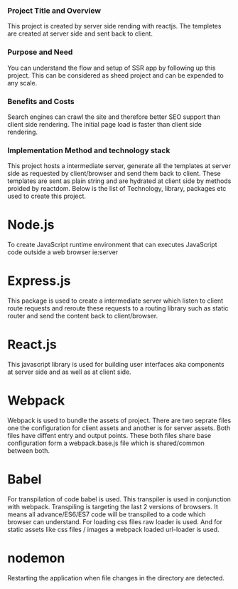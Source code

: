 ### Project Title and Overview
This project is created by server side rending with reactjs. The templetes are created at server side and sent back to client.

### Purpose and Need
You can understand the flow and setup of SSR app by following up this project. This can be considered as sheed project and 
can be expended to any scale. 

### Benefits and Costs
Search engines can crawl the site and therefore better SEO support than client side rendering.
The initial page load is faster than client side rendering.

### Implementation Method and technology stack
This project hosts a intermediate server, generate all the templates at server side as requested by client/browser and send them back to 
client. These templates are sent as plain string and are hydrated at client side by methods proided by reactdom.
Below is the list of Technology, library, packages etc used to create this project.

# Node.js
To create JavaScript runtime environment that can executes JavaScript code outside a web browser ie:server

# Express.js
This package is used to create a intermediate server which listen to client route requests and reroute these requests to a routing 
library such as static router and send the content back to client/browser.


# React.js
This javascript library is used for building user interfaces aka components at server side and as well as at client side.

# Webpack
Webpack is used to bundle the assets of project. There are two seprate files one the configuration for client assets and another is 
for server assets. Both files have diffent entry and output points. These both files share base configuration form a webpack.base.js
file which is shared/common between both.

# Babel
For transpilation of code babel is used. This transpiler is used in conjunction with webpack. Transpiling is targeting the last 2 versions 
of browsers. It means all advance/ES6/ES7 code will be transpiled to a code which browser can understand. For loading css files
raw loader is used. And for static assets like css files / images a webpack loaded url-loader is used.

# nodemon
Restarting the application when file changes in the directory are detected.






